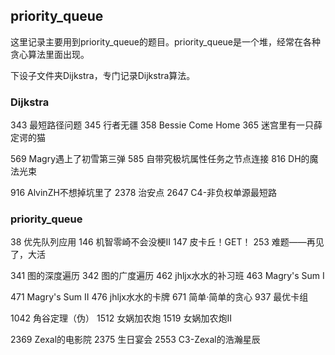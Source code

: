 ## priority_queue

这里记录主要用到priority_queue的题目。priority_queue是一个堆，经常在各种贪心算法里面出现。

下设子文件夹Dijkstra，专门记录Dijkstra算法。

### Dijkstra

343 最短路径问题 345 行者无疆 358 Bessie Come Home 365 迷宫里有一只薛定谔的猫

569 Magry遇上了初雪第三弹 585 自带究极坑属性任务之节点连接 816 DH的魔法光束

916 AlvinZH不想掉坑里了 2378 治安点 2647 C4-非负权单源最短路

### priority_queue

38 优先队列应用 146 机智零崎不会没梗Ⅱ 147 皮卡丘！GET！ 253 难题——再见了，大活

341 图的深度遍历 342 图的广度遍历 462 jhljx水水的补习班 463 Magry's Sum I

471 Magry's Sum II 476 jhljx水水的卡牌 671 简单·简单的贪心 937 最优卡组

1042 角谷定理（伪） 1512 女娲加农炮 1519 女娲加农炮II

2369 Zexal的电影院 2375 生日宴会 2553 C3-Zexal的浩瀚星辰